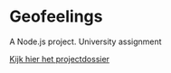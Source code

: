 # Geofeelings
A Node.js project. University assignment

[Kijk hier het projectdossier](docs/Geofeelings_Dylan_Deceulaer.docx)
